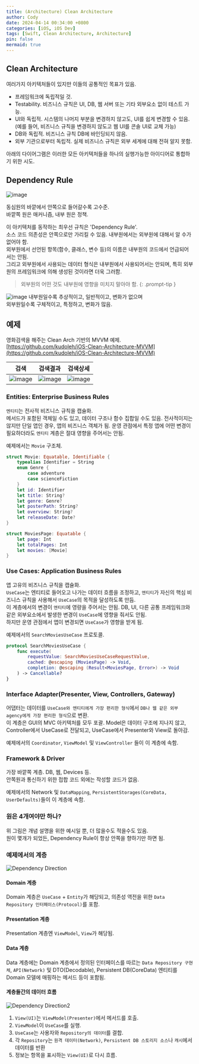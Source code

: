 ```yaml
---
title: (Architecture) Clean Architecture
author: Cody
date: 2024-04-14 00:34:00 +0800
categories: [iOS, iOS Dev]
tags: [Swift, Clean Architecture, Architecture]
pin: false
mermaid: true
---
```


## Clean Architecture
여러가지 아키텍처들이 있지만 이들의 공통적인 목표가 있음.

- 프레임워크에 독립적일 것.
- Testability. 비즈니스 규칙은 UI, DB, 웹 서버 또는 기타 외부요소 없이 테스트 가능.
- UI와 독립적. 시스템의 나머지 부분을 변경하지 않고도, UI를 쉽게 변경할 수 있음.  
(예를 들어, 비즈니스 규칙을 변경하지 않도고 웹 UI를 콘솔 UI로 교체 가능)
- DB와 독립적. 비즈니스 규칙 DB에 바인딩되지 않음.
- 외부 기관으로부터 독립적. 실제 비즈니스 규칙은 외부 세계에 대해 전혀 알지 못함.

아래의 다이어그램은 이러한 모든 아키텍처들을 하나의 실행가능한 아이디어로 통합하기 위한 시도.

## Dependency Rule
![image](https://github.com/swiftycody/swiftycody.github.io/assets/9062513/739219a4-5210-41c8-bfdb-6fff09ec5c21)

동심원의 바깥에서 안쪽으로 들어갈수록 고수준.  
바깥쪽 원은 매커니즘, 내부 원은 정책.

이 아키텍처를 동작하는 최우선 규칙은 'Dependency Rule'.   
소스 코드 의존성은 안쪽으로만 가리킬 수 있음. 내부원에서는 외부원에 대해서 알 수가 없어야 함.   
외부원에서 선언된 항목(함수, 클래스, 변수 등)의 이름은 내부원의 코드에서 언급되어서는 안됨.   
그리고 외부원에서 사용되는 데이터 형식은 내부원에서 사용되어서는 안되며, 특히 외부원의 프레임워크에 의해 생성된 것이라면 더욱 그러함.   
> 외부원의 어떤 것도 내부원에 영향을 미치지 말아야 함.
{: .prompt-tip }



![image](https://github.com/swiftycody/swiftycody.github.io/assets/9062513/41a5898b-d1df-42e8-947d-f2bbcb877d66)
내부원일수록 추상적이고, 일반적이고, 변화가 없으며   
외부원일수록 구체적이고, 특정하고, 변화가 많음.

## 예제
영화검색을 해주는 Clean Arch 기반의 MVVM 예제.  
[https://github.com/kudoleh/iOS-Clean-Architecture-MVVM](https://github.com/kudoleh/iOS-Clean-Architecture-MVVM)

| 검색 | 검색결과 | 검색상세 |
| -- | -- | -- |
| ![image](https://github.com/swiftycody/swiftycody.github.io/assets/9062513/b13fba89-6631-476e-b2e5-771bde4e7114) | ![image](https://github.com/swiftycody/swiftycody.github.io/assets/9062513/62982e4c-731d-40a0-b10a-165622b18b91) | ![image](https://github.com/swiftycody/swiftycody.github.io/assets/9062513/298ccaca-df9f-4b8b-bc83-1e35c7242513) |

### Entities: Enterprise Business Rules
`엔티티`는 전사적 비즈니스 규칙을 캡슐화.   
메서드가 포함된 객체일 수도 있고, 데이터 구조나 함수 집합일 수도 있음.
전사적이지는 않지만 단일 앱인 경우, 앱의 비즈니스 객체가 됨.
운영 관점에서 특정 앱에 어떤 변경이 필요하더라도 `엔티티` 계층은 절대 영향을 주어서는 안됨.

예제에서는 `Movie` 구조체.
```swift
struct Movie: Equatable, Identifiable {
    typealias Identifier = String
    enum Genre {
        case adventure
        case scienceFiction
    }
    let id: Identifier
    let title: String?
    let genre: Genre?
    let posterPath: String?
    let overview: String?
    let releaseDate: Date?
}

struct MoviesPage: Equatable {
    let page: Int
    let totalPages: Int
    let movies: [Movie]
}
```

### Use Cases: Application Business Rules
앱 고유의 비즈니스 규칙을 캡슐화.   
`UseCase`는 엔티티로 들어오고 나가는 데이터 흐름을 조정하고, `엔티티`가 자신의 핵심 비즈니스 규칙을 사용해서 `UseCase`의 목적을 달성하도록 만듬.   
이 계층에서의 변경이 `엔티티`에 영량을 주어서는 안됨. DB, UI, 다른 공통 프레임워크와 같은 외부요소에서 발생한 변경이 `UseCase`에 영향을 줘서도 안됨.   
하지만 운영 관점에서 앱이 변경되면 `UseCase`가 영향을 받게 됨.

예제에서의 `SearchMoviesUseCase` 프로토콜.
```swift
protocol SearchMoviesUseCase {
    func execute(
        requestValue: SearchMoviesUseCaseRequestValue,
        cached: @escaping (MoviesPage) -> Void,
        completion: @escaping (Result<MoviesPage, Error>) -> Void
    ) -> Cancellable?
}


```

### Interface Adapter(Presenter, View, Controllers, Gateway)
어댑터는 데이터를 `UseCase와 엔티티에게 가장 편리한 형식`에서 `DB나 웹 같은 외부 agency에게 가장 편리한 형식`으로 변환.   
이 계층은 GUI의 MVC 아키텍처를 모두 포괄. Model은 데이터 구조에 지나지 않고, Controller에서 UseCase로 전달되고, UseCase에서 Presenter와 View로 돌아감.

예제에서의 `Coordinator`, `ViewModel` 및 `ViewController` 들이 이 계층에 속함.

### Framework & Driver
가장 바깥쪽 계층. DB, 웹, Devices 등.   
안쪽원과 통신하기 위한 접합 코드 외에는 작성할 코드가 없음.

예제에서의 Network 및 `DataMapping`, `PersistentStorages(CoreData, UserDefaults)`들이 이 계층에 속함.

### 원은 4개여야만 하나?
위 그림은 개념 설명을 위한 예시일 뿐, 더 많을수도 적을수도 있음.   
원이 몇개가 되었든, Dependency Rule이 항상 안쪽을 향하기만 하면 됨.

### 예제에서의 계층
![Dependency Direction](https://github.com/swiftycody/swiftycody.github.io/assets/9062513/82d87974-ed74-432d-8ec7-050ff20c5923)

#### Domain 계층
Domain 계층은 `UseCase` + `Entity`가 해당되고, 의존성 역전을 위한 `Data Repository 인터페이스(Protocol)`를 포함.

#### Presentation 계층
Presentation 계층엔 `ViewModel`, `View`가 해당됨.

#### Data 계층
Data 계층에는 Domain 계층에서 정의된 인터페이스를 따르는 `Data Repository 구현체`, `API(Network)` 및 DTO(Decodable), Persistent DB(CoreData) 엔티티를 Domain 모델에 매핑하는 메서드 등이 포함됨.

#### 계층들간의 데이터 흐름
![Dependency Direction2](https://github.com/swiftycody/swiftycody.github.io/assets/9062513/73ddba1b-eb65-4129-8be3-2b09d03bcb5d)
1. `View(UI)`는 `ViewModel(Presenter)`에서 메서드를 호출.
2. `ViewModel`이 `UseCase`를 실행.
3. `UseCase`는 사용자와 `Repository의 데이터`를 결합.
4. 각 `Repository`는 `원격 데이터(Network)`, `Persistent DB 스토리지 소스`나 `캐시`에서 데이터를 반환
5. 정보는 항목을 표시하는 `View(UI)`로 다시 흐름.
